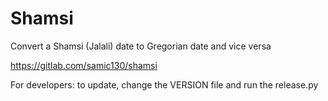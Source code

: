 # Shamsi

Convert a Shamsi (Jalali) date to Gregorian date and vice versa


https://gitlab.com/samic130/shamsi





For developers:
to update, change the VERSION file and run the release.py

